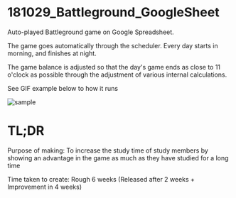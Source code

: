 # 181029_Battleground_GoogleSheet

Auto-played Battleground game on Google Spreadsheet.

The game goes automatically through the scheduler. Every day starts in morning, and finishes at night.

The game balance is adjusted so that the day's game ends as close to 11 o'clock as possible through the adjustment of various internal calculations.

See GIF example below to how it runs

![sample](https://user-images.githubusercontent.com/84055731/201952732-d0a03108-91d5-40ac-9880-9fe454edd4ae.gif)

# TL;DR

Purpose of making: To increase the study time of study members by showing an advantage in the game as much as they have studied for a long time

Time taken to create: Rough 6 weeks (Released after 2 weeks + Improvement in 4 weeks)
